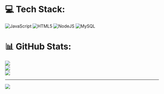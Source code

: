 
# 💻 Tech Stack:
![JavaScript](https://img.shields.io/badge/javascript-%23323330.svg?style=for-the-badge&logo=javascript&logoColor=%23F7DF1E) ![HTML5](https://img.shields.io/badge/html5-%23E34F26.svg?style=for-the-badge&logo=html5&logoColor=white) ![NodeJS](https://img.shields.io/badge/node.js-6DA55F?style=for-the-badge&logo=node.js&logoColor=white) ![MySQL](https://img.shields.io/badge/mysql-4479A1.svg?style=for-the-badge&logo=mysql&logoColor=white)
# 📊 GitHub Stats:
![](https://github-readme-stats.vercel.app/api?username=vvardhanreddy3&theme=dark&hide_border=false&include_all_commits=false&count_private=false)<br/>
![](https://github-readme-streak-stats.herokuapp.com/?user=vvardhanreddy3&theme=dark&hide_border=false)<br/>
![](https://github-readme-stats.vercel.app/api/top-langs/?username=vvardhanreddy3&theme=dark&hide_border=false&include_all_commits=false&count_private=false&layout=compact)

---
[![](https://visitcount.itsvg.in/api?id=vvardhanreddy3&icon=0&color=0)](https://visitcount.itsvg.in)

<!-- Proudly created with GPRM ( https://gprm.itsvg.in ) -->
